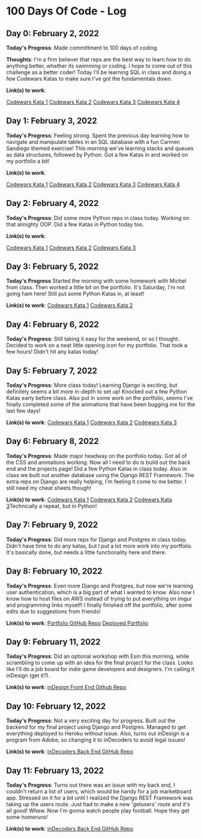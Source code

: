 # 100 Days Of Code - Log

## Day 0: February 2, 2022

**Today's Progress**: Made committment to 100 days of coding.

**Thoughts**: I'm a firm believer that reps are the best way to learn how to do anything better, whether its swimming or coding. I hope to come out of this challenge as a better coder! Today I'll be learning SQL in class and doing a few Codewars Katas to make sure I've got the fundamentals down.

**Link(s) to work**: 

[Codewars Kata 1](https://www.codewars.com/kata/55a70521798b14d4750000a4)
[Codewars Kata 2](https://www.codewars.com/kata/56676e8fabd2d1ff3000000c)
[Codewars Kata 3](https://www.codewars.com/kata/56747fd5cb988479af000028)
[Codewars Kata 4](https://www.codewars.com/kata/56bc28ad5bdaeb48760009b0)

## Day 1: February 3, 2022

**Today's Progress**: Feeling strong. Spent the previous day learning how to navigate and manipulate tables in an SQL database with a fun Carmen Sandiego themed exercise! This morning we've learning stacks and queues as data structures, followed by Python. Got a few Katas in and worked on my portfolio a bit! 

**Link(s) to work**:

[Codewars Kata 1](https://www.codewars.com/kata/54edbc7200b811e956000556)
[Codewars Kata 2](https://www.codewars.com/kata/55f9bca8ecaa9eac7100004a)
[Codewars Kata 3](https://www.codewars.com/kata/57356c55867b9b7a60000bd7)
[Codewars Kata 4](https://www.codewars.com/kata/57eadb7ecd143f4c9c0000a3)

## Day 2: February 4, 2022

**Today's Progress**: Did some more Python reps in class today. Working on that almighty OOP. Did a few Katas in Python today too.

**Link(s) to work**:

[Codewars Kata 1](https://www.codewars.com/kata/523b4ff7adca849afe000035)
[Codewars Kata 2](https://www.codewars.com/kata/5390bac347d09b7da40006f6)
[Codewars Kata 3](https://www.codewars.com/kata/554e4a2f232cdd87d9000038)

## Day 3: February 5, 2022

**Today's Progress** Started the morning with some homework with Michel from class. Then worked a little bit on the portfolio. It's Saturday, I'm not going ham here! Still put some Python Katas in, at least!

**Link(s) to work**:
[Codewars Kata 1](https://www.codewars.com/kata/5168bb5dfe9a00b126000018)
[Codewars Kata 2](https://www.codewars.com/kata/55f8a9c06c018a0d6e000132)

## Day 4: February 6, 2022

**Today's Progress**: Still taking it easy for the weekend, or so I thought. Decided to work on a neat little opening icon for my portfolio. That took a few hours! Didn't hit any katas today!

## Day 5: February 7, 2022

**Today's Progress**: More class today! Learning Django is exciting, but definitely seems a bit more in-depth to set up! Knocked out a few Python Katas early before class. Also put in some work on the portfolio, seems I've finally completed some of the animations that have been bugging me for the last few days!

**Link(s) to work**:
[Codewars Kata 1](https://www.codewars.com/kata/57cebe1dc6fdc20c57000ac9)
[Codewars Kata 2](https://www.codewars.com/kata/5d5ee4c35162d9001af7d699)
[Codewars Kata 3](https://www.codewars.com/kata/515de9ae9dcfc28eb6000001)

## Day 6: February 8, 2022

**Today's Progress**: Made major headway on the portfolio today. Got all of the CSS and animations working. Now all I need to do is build out the back end and the projects page! Did a few Python Katas in class today. Also in class we built out another database using the Django REST Framework. The extra reps on Django are really helping, I'm feeling it come to me better. I still need my cheat sheets though!

**Link(s) to work**:
[Codewars Kata 1](https://www.codewars.com/kata/5500d54c2ebe0a8e8a0003fd)
[Codewars Kata 2](https://www.codewars.com/kata/57eb8fcdf670e99d9b000272)
[Codewars Kata 3](https://www.codewars.com/kata/56bc28ad5bdaeb48760009b0)Technically a repeat, but in Python!

## Day 7: February 9, 2022

**Today's Progress**: Did more reps for Django and Postgres in class today. Didn't have time to do any katas, but I put a lot more work into my portfolio. It's basically done, but needs a little functionality here and there.

## Day 8: February 10, 2022

**Today's Progress**: Even more Django and Postgres, but now we're learning user authentication, which is a big part of what I wanted to know. Also now I know how to host files on AWS instead of trying to put everything on imgur and programming links myself! I finally finished off the portfolio, after some edits due to suggestions from friends!

**Link(s) to work**:
[Portfolio GitHub Repo](https://github.com/kshieldsDTS/portfolio-front-end)
[Deployed Portfolio](https://kshields.netlify.app/)

## Day 9: February 11, 2022

**Today's Progress**: Did an optional workshop with Esin this morning, while scrambling to come up with an idea for the final project for the class. Looks like I'll do a job board for indie game developers and designers. I'm calling it inDesign (get it?).

**Link(s) to work**:
[inDesign Front End Github Repo](https://github.com/kshieldsDTS/inDesign)

## Day 10: February 12, 2022

**Today's Progress**: Not a very exciting day for progress. Built out the backend for my final project using Django and Postgres. Managed to get everything deployed to Heroku without issue. Also, turns out inDesign is a program from Adobe, so changing it to inDecoders to avoid legal issues!

**Link(s) to work**:
[inDecoders Back End GitHub Repo](https://github.com/kshieldsDTS/inDecoders-back)

## Day 11: February 13, 2022

**Today's Progress**: Turns out there was an issue with my back end, I couldn't return a list of users, which would be handy for a job marketboard app. Stressed on it for a bit until I realized the Django REST Framework was taking up the users route. Just had to make a new 'getusers' route and it's all good! Whew. Now I'm gonna watch people play football. Hope they get some homeruns!

**Link(s) to work**:
[inDecoders Back End GitHub Repo](https://github.com/kshieldsDTS/inDecoders-back)
<!-- ### Day X: <Date>

**Today's Progress**: 

**Thoughts**:

**Link(s) to work**: -->